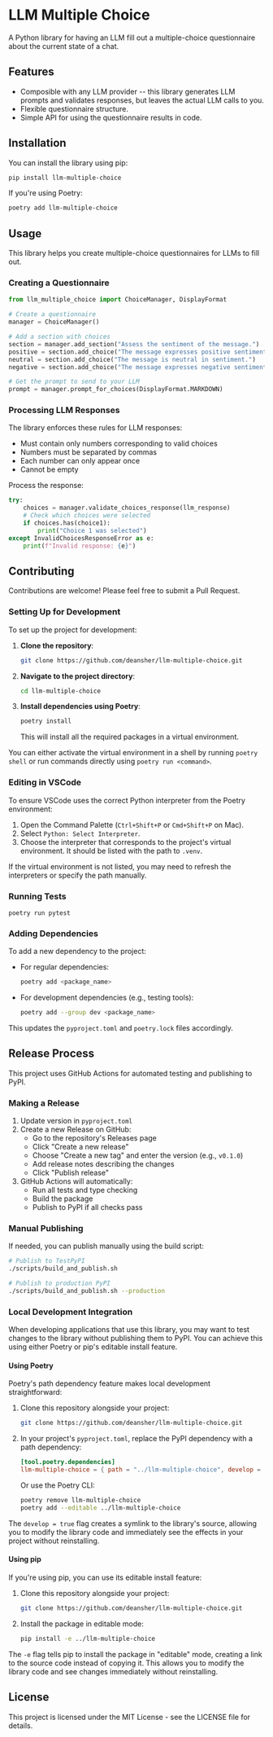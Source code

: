 # LLM Multiple Choice

A Python library for having an LLM fill out a multiple-choice questionnaire about the current state of a chat.

## Features

- Composible with any LLM provider -- this library generates LLM prompts and validates responses,
  but leaves the actual LLM calls to you.
- Flexible questionnaire structure.
- Simple API for using the questionnaire results in code.

## Installation

You can install the library using pip:

```bash
pip install llm-multiple-choice
```

If you're using Poetry:

```bash
poetry add llm-multiple-choice
```

## Usage

This library helps you create multiple-choice questionnaires for LLMs to fill out.

### Creating a Questionnaire

```python
from llm_multiple_choice import ChoiceManager, DisplayFormat

# Create a questionnaire
manager = ChoiceManager()

# Add a section with choices
section = manager.add_section("Assess the sentiment of the message.")
positive = section.add_choice("The message expresses positive sentiment.")
neutral = section.add_choice("The message is neutral in sentiment.")
negative = section.add_choice("The message expresses negative sentiment.")

# Get the prompt to send to your LLM
prompt = manager.prompt_for_choices(DisplayFormat.MARKDOWN)
```

### Processing LLM Responses

The library enforces these rules for LLM responses:
- Must contain only numbers corresponding to valid choices
- Numbers must be separated by commas
- Each number can only appear once
- Cannot be empty

Process the response:
```python
try:
    choices = manager.validate_choices_response(llm_response)
    # Check which choices were selected
    if choices.has(choice1):
        print("Choice 1 was selected")
except InvalidChoicesResponseError as e:
    print(f"Invalid response: {e}")
```

## Contributing

Contributions are welcome! Please feel free to submit a Pull Request.

### Setting Up for Development

To set up the project for development:

1. **Clone the repository**:

   ```bash
   git clone https://github.com/deansher/llm-multiple-choice.git
   ```

2. **Navigate to the project directory**:

   ```bash
   cd llm-multiple-choice
   ```

3. **Install dependencies using Poetry**:

   ```bash
   poetry install
   ```

   This will install all the required packages in a virtual environment.

You can either activate the virtual environment in a shell by running `poetry shell`
or run commands directly using `poetry run <command>`.

### Editing in VSCode

To ensure VSCode uses the correct Python interpreter from the Poetry environment:

1. Open the Command Palette (`Ctrl+Shift+P` or `Cmd+Shift+P` on Mac).
2. Select `Python: Select Interpreter`.
3. Choose the interpreter that corresponds to the project's virtual environment. It should be listed with the path to `.venv`.

If the virtual environment is not listed, you may need to refresh the interpreters or specify the path manually.

### Running Tests

`poetry run pytest`

### Adding Dependencies

To add a new dependency to the project:

- For regular dependencies:

  ```bash
  poetry add <package_name>
  ```

- For development dependencies (e.g., testing tools):

  ```bash
  poetry add --group dev <package_name>
  ```

This updates the `pyproject.toml` and `poetry.lock` files accordingly.

## Release Process

This project uses GitHub Actions for automated testing and publishing to PyPI.

### Making a Release

1. Update version in `pyproject.toml`
2. Create a new Release on GitHub:
   - Go to the repository's Releases page
   - Click "Create a new release"
   - Choose "Create a new tag" and enter the version (e.g., `v0.1.0`)
   - Add release notes describing the changes
   - Click "Publish release"
3. GitHub Actions will automatically:
   - Run all tests and type checking
   - Build the package
   - Publish to PyPI if all checks pass

### Manual Publishing

If needed, you can publish manually using the build script:

```bash
# Publish to TestPyPI
./scripts/build_and_publish.sh

# Publish to production PyPI
./scripts/build_and_publish.sh --production
```

### Local Development Integration

When developing applications that use this library, you may want to test changes to the library without publishing them to PyPI. You can achieve this using either Poetry or pip's editable install feature.

#### Using Poetry

Poetry's path dependency feature makes local development straightforward:

1. Clone this repository alongside your project:
   ```bash
   git clone https://github.com/deansher/llm-multiple-choice.git
   ```

2. In your project's `pyproject.toml`, replace the PyPI dependency with a path dependency:
   ```toml
   [tool.poetry.dependencies]
   llm-multiple-choice = { path = "../llm-multiple-choice", develop = true }
   ```

   Or use the Poetry CLI:
   ```bash
   poetry remove llm-multiple-choice
   poetry add --editable ../llm-multiple-choice
   ```

The `develop = true` flag creates a symlink to the library's source, allowing you to modify the library code and immediately see the effects in your project without reinstalling.

#### Using pip

If you're using pip, you can use its editable install feature:

1. Clone this repository alongside your project:
   ```bash
   git clone https://github.com/deansher/llm-multiple-choice.git
   ```

2. Install the package in editable mode:
   ```bash
   pip install -e ../llm-multiple-choice
   ```

The `-e` flag tells pip to install the package in "editable" mode, creating a link to the source code instead of copying it. This allows you to modify the library code and see changes immediately without reinstalling.


## License

This project is licensed under the MIT License - see the LICENSE file for details.
